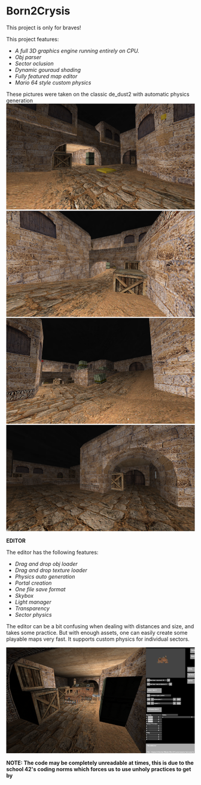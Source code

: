 # Born2Crysis
This project is only for braves!

This project features:
* *A full 3D graphics engine running entirely on CPU.*
* *Obj parser*
* *Sector oclusion*
* *Dynamic gouraud shading*
* *Fully featured map editor*
* *Mario 64 style custom physics*

These pictures were taken on the classic de_dust2 with automatic physics generation
![GitHub Logo](/readme/2.png)
![GitHub Logo](/readme/1.png)
![GitHub Logo](/readme/3.png)
![GitHub Logo](/readme/4.png)

**EDITOR**

The editor has the following features:
* *Drag and drop obj loader*
* *Drag and drop texture loader*
* *Physics auto generation*
* *Portal creation*
* *One file save format*
* *Skybox*
* *Light manager*
* *Transparency*
* *Sector physics*

The editor can be a bit confusing when dealing with distances and size, and takes some practice.
But with enough assets, one can easily create some playable maps very fast.
It supports custom physics for individual sectors.

![GitHub Logo](/readme/5.png)

**NOTE: The code may be completely unreadable at times, this is due to the school 42's coding norms which forces us to use unholy practices to get by**

